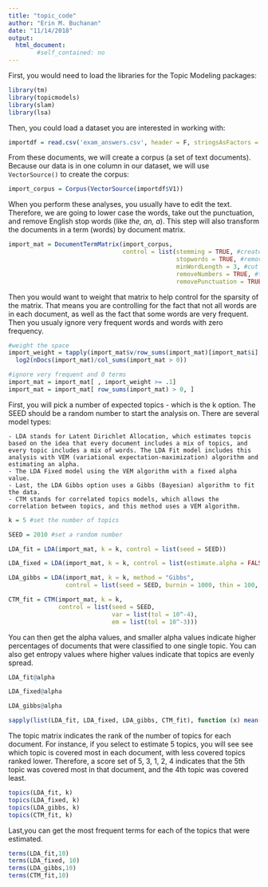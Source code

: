 ```yaml
---
title: "topic_code"
author: "Erin M. Buchanan"
date: "11/14/2018"
output: 
  html_document:
        #self_contained: no
---
```


First, you would need to load the libraries for the Topic Modeling packages:


```r
library(tm)
library(topicmodels)
library(slam)
library(lsa)
```

Then, you could load a dataset you are interested in working with:


```r
importdf = read.csv('exam_answers.csv', header = F, stringsAsFactors = F)
```

From these documents, we will create a corpus (a set of text documents). Because our data is in one column in our dataset, we will use `VectorSource()` to create the corpus:


```r
import_corpus = Corpus(VectorSource(importdf$V1))
```

When you perform these analyses, you usually have to edit the text. Therefore, we are going to lower case the words, take out the punctuation, and remove English stop words (like *the, an, a*). This step will also transform the documents in a term (words) by document matrix. 


```r
import_mat = DocumentTermMatrix(import_corpus,
                                control = list(stemming = TRUE, #create root words
                                               stopwords = TRUE, #remove stop words
                                               minWordLength = 3, #cut out small words
                                               removeNumbers = TRUE, #take out the numbers
                                               removePunctuation = TRUE)) #take out punctuation 
```

Then you would want to weight that matrix to help control for the sparsity of the matrix. That means you are controlling for the fact that not all words are in each document, as well as the fact that some words are very frequent. Then you usualy ignore very frequent words and words with zero frequency. 


```r
#weight the space
import_weight = tapply(import_mat$v/row_sums(import_mat)[import_mat$i], import_mat$j, mean) *
  log2(nDocs(import_mat)/col_sums(import_mat > 0))

#ignore very frequent and 0 terms
import_mat = import_mat[ , import_weight >= .1]
import_mat = import_mat[ row_sums(import_mat) > 0, ]
```

First, you will pick a number of expected topics - which is the k option. The SEED should be a random number to start the analysis on. There are several model types:

    - LDA stands for Latent Dirichlet Allocation, which estimates topcis based on the idea that every document includes a mix of topics, and every topic includes a mix of words. The LDA Fit model includes this analysis with VEM (variational expectation-maximization) algorithm and estimating an alpha.
    - The LDA Fixed model using the VEM algorithm with a fixed alpha value. 
    - Last, the LDA Gibbs option uses a Gibbs (Bayesian) algorithm to fit the data. 
    - CTM stands for correlated topics models, which allows the correlation between topics, and this method uses a VEM algorithm.


```r
k = 5 #set the number of topics

SEED = 2010 #set a random number 

LDA_fit = LDA(import_mat, k = k, control = list(seed = SEED))

LDA_fixed = LDA(import_mat, k = k, control = list(estimate.alpha = FALSE, seed = SEED))

LDA_gibbs = LDA(import_mat, k = k, method = "Gibbs", 
                control = list(seed = SEED, burnin = 1000, thin = 100, iter = 1000))

CTM_fit = CTM(import_mat, k = k, 
              control = list(seed = SEED, 
                             var = list(tol = 10^-4), 
                             em = list(tol = 10^-3)))
```

You can then get the alpha values, and smaller alpha values indicate higher percentages of documents that were classified to one single topic. You can also get entropy values where higher values indicate that topics are evenly spread.


```r
LDA_fit@alpha

LDA_fixed@alpha

LDA_gibbs@alpha

sapply(list(LDA_fit, LDA_fixed, LDA_gibbs, CTM_fit), function (x) mean(apply(posterior(x)$topics, 1, function(z) - sum(z * log(z)))))
```

The topic matrix indicates the rank of the number of topics for each document. For instance, if you select to estimate 5 topics, you will see see which topic is covered most in each document, with less covered topics ranked lower. Therefore, a score set of 5, 3, 1, 2, 4 indicates that the 5th topic was covered most in that document, and the 4th topic was covered least.


```r
topics(LDA_fit, k)
topics(LDA_fixed, k)
topics(LDA_gibbs, k)
topics(CTM_fit, k)
```

Last,you can get the most frequent terms for each of the topics that were estimated.


```r
terms(LDA_fit,10)
terms(LDA_fixed, 10)
terms(LDA_gibbs,10)
terms(CTM_fit,10)
```








